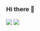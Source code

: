 ### Hi there 👋
<img align="center" src="https://github-readme-stats.vercel.app/api/?username=nautical8&theme=dark" />
<img align="center" src="https://github-readme-stats.vercel.app/api/top-lang/?username=nautical8&hide=javascript&theme=dark" />

<!--
**Nautical8/nautical8** is a ✨ _special_ ✨ repository because its `README.md` (this file) appears on your GitHub profile.

Here are some ideas to get you started:

- 🔭 I’m currently working on ...
- 🌱 I’m currently learning ...
- 👯 I’m looking to collaborate on ...
- 🤔 I’m looking for help with ...
- 💬 Ask me about ...
- 📫 How to reach me: ...
- 😄 Pronouns: ...
- ⚡ Fun fact: ...
-->
